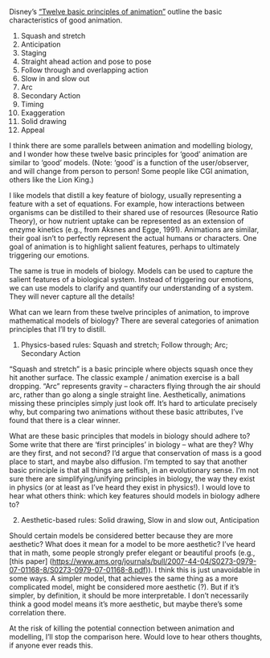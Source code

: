Disney’s [“Twelve basic principles of 
animation”](https://en.wikipedia.org/wiki/Twelve_basic_principles_of_animation) 
outline the basic characteristics of good animation. 

1.	Squash and stretch
2.	Anticipation
3.	Staging
4.	Straight ahead action and pose to pose
5.	Follow through and overlapping action
6.	Slow in and slow out
7.	Arc
8.	Secondary Action
9.	Timing
10.	Exaggeration
11.	Solid drawing
12.	Appeal

I think there are some parallels between animation and modelling biology, 
and I wonder how these twelve basic principles for ‘good’ animation are 
similar to ‘good’ models. (Note: ‘good’ is a function of the 
user/observer, and will change from person to person! Some people like CGI 
animation, others like the Lion King.)

I like models that distill a key feature of biology, usually representing 
a feature with a set of equations. For example, how interactions between 
organisms can be distilled to their shared use of resources (Resource 
Ratio Theory), or how nutrient uptake can be represented as an extension 
of enzyme kinetics (e.g., from Aksnes and Egge, 1991). Animations are 
similar, their goal isn’t to perfectly represent the actual humans or 
characters. One goal of animation is to highlight salient features, 
perhaps to ultimately triggering our emotions.

The same is true in models of biology. Models can be used to capture the 
salient features of a biological system. Instead of triggering our 
emotions, we can use models to clarify and quantify our understanding of a 
system. They will never capture all the details!

What can we learn from these twelve principles of animation, to improve 
mathematical models of biology? There are several categories of animation 
principles that I’ll try to distill. 

1)	Physics-based rules: Squash and stretch; Follow through; Arc; 
Secondary Action

“Squash and stretch” is a basic principle where objects squash once they 
hit another surface. The classic example / animation exercise is a ball 
dropping. “Arc” represents gravity – characters flying through the air 
should arc, rather than go along a single straight line. Aesthetically, 
animations missing these principles simply just look off. It’s hard to 
articulate precisely why, but comparing two animations without these basic 
attributes, I’ve found that there is a clear winner.

What are these basic principles that models in biology should adhere to? 
Some write that there are ‘first principles’ in biology – what are they? 
Why are they first, and not second? I’d argue that conservation of mass is 
a good place to start, and maybe also diffusion. I’m tempted to say that 
another basic principle is that all things are selfish, in an evolutionary 
sense. I’m not sure there are simplifying/unifying principles in biology, 
the way they exist in physics (or at least as I’ve heard they exist in 
physics!). I would love to hear what others think: which key features 
should models in biology adhere to?

2)	Aesthetic-based rules: Solid drawing, Slow in and slow out, 
Anticipation

Should certain models be considered better because they are more 
aesthetic? What does it mean for a model to be more aesthetic? I’ve heard 
that in math, some people strongly prefer elegant or beautiful proofs 
(e.g., [this paper] 
(https://www.ams.org/journals/bull/2007-44-04/S0273-0979-07-01168-8/S0273-0979-07-01168-8.pdf)). 
I think this is just unavoidable in some ways. A simpler model, that 
achieves the same thing as a more complicated model, might be considered 
more aesthetic (?). But if it’s simpler, by definition, it should be more 
interpretable. I don’t necessarily think a good model means it’s more 
aesthetic, but maybe there’s some correlation there.

At the risk of killing the potential connection between animation and 
modelling, I’ll stop the comparison here. Would love to hear others 
thoughts, if anyone ever reads this.

